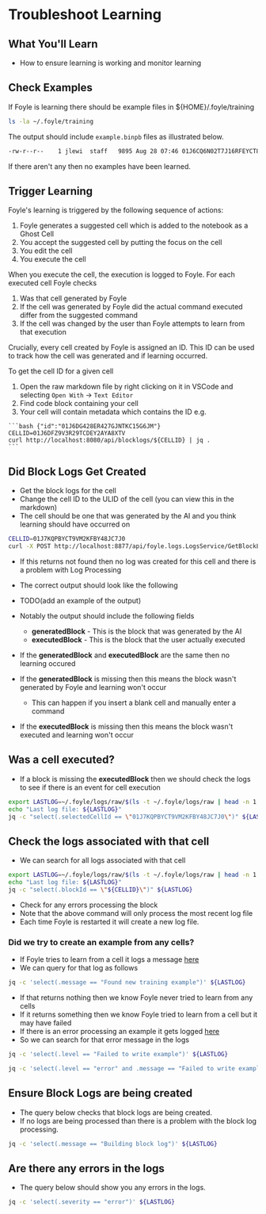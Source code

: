 # Troubleshoot Learning

## What You'll Learn

* How to ensure learning is working and monitor learning

## Check Examples

If Foyle is learning there should be example files in ${HOME}/.foyle/training

```sh {"id":"01J6DFZ9V3R29TCDEY2AYA8XTV"}
ls -la ~/.foyle/training
```

The output should include `example.binpb` files as illustrated below.

```sh
-rw-r--r--    1 jlewi  staff   9895 Aug 28 07:46 01J6CQ6N02T7J16RFEYCT8KYWP.example.binpb
```

If there aren't any then no examples have been learned.

## Trigger Learning

Foyle's learning is triggered by the following sequence of actions:

1. Foyle generates a suggested cell which is added to the notebook as a Ghost Cell
1. You accept the suggested cell by putting the focus on the cell
1. You edit the cell 
1. You execute the cell

When you execute the cell, the execution is logged to Foyle. For each executed cell Foyle checks

1. Was that cell generated by Foyle
1. If the cell was generated by Foyle did the actual command executed differ from the suggested command
1. If the cell was changed by the user than Foyle attempts to learn from that execution

Crucially, every cell created by Foyle is assigned an ID. This ID can be used to track how
the cell was generated and if learning occurred.

To get the cell ID for a given cell

1. Open the raw markdown file by right clicking on it in VSCode and selecting `Open With` -> `Text Editor`
1. Find code block containing your cell
1. Your cell will contain metadata which contains the ID e.g. 

````
```bash {"id":"01J6DG428ER427GJNTKC15G6JM"}
CELLID=01J6DFZ9V3R29TCDEY2AYA8XTV
curl http://localhost:8080/api/blocklogs/${CELLID} | jq .
```
````

## Did Block Logs Get Created

* Get the block logs for the cell
* Change the cell ID to the ULID of the cell (you can view this in the markdown)
* The cell should be one that was generated by the AI and you think learning should have occurred on

```bash {"id":"01J7KQPBYCT9VM2KFBY48JC7J0"}
CELLID=01J7KQPBYCT9VM2KFBY48JC7J0
curl -X POST http://localhost:8877/api/foyle.logs.LogsService/GetBlockLog -H "Content-Type: application/json" -d "{\"id\": \"${CELLID}\"}" | jq .
```

* If this returns not found then no log was created for this cell and there is a problem with Log Processing
* The correct output should look like the following

* TODO(add an example of the output)

* Notably the output should include the following fields

  * **generatedBlock** - This is the block that was generated by the AI
  * **executedBlock** - This is the block that the user actually executed

* If the **generatedBlock** and **executedBlock** are the same then no learning occured
* If the **generatedBlock** is missing then this means the block wasn't generated by Foyle and learning won't occur
  * This can happen if you insert a blank cell and manually enter a command
* If the **executedBlock** is missing then this means the block wasn't executed and learning won't occur

## Was a cell executed?

* If a block is missing the **executedBlock** then we should check the logs to see if there is an event for cell execution

```bash {"id":"01J7KRKB395JKKTEYYR5Q5T699"}
export LASTLOG=~/.foyle/logs/raw/$(ls -t ~/.foyle/logs/raw | head -n 1 )
echo "Last log file: ${LASTLOG}"
jq -c "select(.selectedCellId == \"01J7KQPBYCT9VM2KFBY48JC7J0\")" ${LASTLOG}
```

## Check the logs associated with that cell

* We can search for all logs associated with that cell

```bash {"id":"01J6DG8266XWR99MWK7WZHQAJM"}
export LASTLOG=~/.foyle/logs/raw/$(ls -t ~/.foyle/logs/raw | head -n 1 )
echo "Last log file: ${LASTLOG}"
jq -c "select(.blockId == \"${CELLID}\")" ${LASTLOG}
```

* Check for any errors processing the block
* Note that the above command will only process the most recent log file
* Each time Foyle is restarted it will create a new log file.

### Did we try to create an example from any cells?

* If Foyle tries to learn from a cell it logs a message [here](https://github.com/jlewi/foyle/blob/4288e91ac805b46103d94230b32dd1bc2f957095/app/pkg/learn/learner.go#L155)
* We can query for that log as follows

```bash {"id":"01J6DH6PRXKD55RQ6333AQH3V7"}
jq -c 'select(.message == "Found new training example")' ${LASTLOG}
```

* If that returns nothing then we know Foyle never tried to learn from any cells
* If it returns something then we know Foyle tried to learn from a cell but it may have failed
* If there is an error processing an example it gets logged [here](https://github.com/jlewi/foyle/blob/4288e91ac805b46103d94230b32dd1bc2f957095/app/pkg/learn/learner.go#L205)
* So we can search for that error message in the logs

```bash {"id":"01J6DHB6FMBF40E5WP0ZACR3B2"}
jq -c 'select(.level == "Failed to write example")' ${LASTLOG}
```

```bash {"id":"01J6DHBT7E3HJ6C7JMTKPHH4XE"}
jq -c 'select(.level == "error" and .message == "Failed to write example")' ${LASTLOG}
```

## Ensure Block Logs are being created

* The query below checks that block logs are being created.
* If no logs are being processed than there is a problem with the block log processing.

```bash {"id":"01J6DGNE5HPMA77YBCTXMA3K7Y"}
jq -c 'select(.message == "Building block log")' ${LASTLOG}
```

## Are there any errors in the logs

* The query below should show you any errors in the logs.

```bash {"id":"01J6DHD60NEVF7J6KF4Q26FWBG"}
jq -c 'select(.severity == "error")' ${LASTLOG}
```